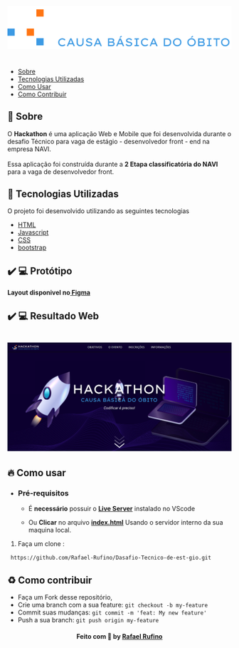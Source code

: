 <h3 align="center">
  <img alt="Web Home" src="./.github/logo.svg"/>
    <br></br>
</h3>




- [Sobre](#sobre)
- [Tecnologias Utilizadas](#tecnologias-utilizadas)
- [Como Usar](#como-usar)
- [Como Contribuir](#como-contribuir)

<a id="sobre"></a>


## :bookmark: Sobre

O <strong>Hackathon</strong> é uma aplicação Web e Mobile que foi desenvolvida durante o desafio Técnico para vaga  de estágio - desenvolvedor front - end na empresa NAVI.
<br/><br>
Essa aplicação foi construída durante a <strong> 2 Etapa classificatória  do NAVI </strong> para a vaga de desenvolvedor front.



<a id="tecnologias-utilizadas"></a>

## :rocket: Tecnologias Utilizadas

O projeto foi desenvolvido utilizando as seguintes tecnologias


- [HTML](https://developer.mozilla.org/pt-BR/docs/Web/HTML)
- [Javascript](https://developer.mozilla.org/pt-BR/docs/Web/javascript)
- [CSS](https://developer.mozilla.org/pt-BR/docs/Web/css)
- [bootstrap](https://getbootstrap.com/)



## :heavy_check_mark: :computer: Protótipo
<h4>
    Layout disponivel no<a href="https://www.figma.com/file/zt2YzysdqOF7B79xZBwBx3/Desafio-NAVI---Front?node-id=1%3A8" target="_blank"> Figma</a>
</h4>

## :heavy_check_mark: :computer: Resultado Web

<h1 align="center">
    <img alt="Web Home" src="./.github/web1.png" width="900px">
</h1>


<a id="como-usar"></a>

## :fire: Como usar

- ### **Pré-requisitos**

  - É **necessário** possuir o **[Live Server](https://marketplace.visualstudio.com/items?itemName=ritwickdey.LiveServer)** instalado no VScode
  
  - Ou **Clicar** no arquivo **[index.html](ht)** Usando o servidor interno da sua maquina local.
  




1. Faça um clone :

```sh
 https://github.com/Rafael-Rufino/Dasafio-Tecnico-de-est-gio.git
```



## :recycle: Como contribuir

- Faça um Fork desse repositório,
- Crie uma branch com a sua feature: `git checkout -b my-feature`
- Commit suas mudanças: `git commit -m 'feat: My new feature'`
- Push a sua branch: `git push origin my-feature`




<h4 align="center">
    Feito com 💜 by <a href="https://www.linkedin.com/in/rafael-r-dos-santos-b889311ba/" target="_blank">Rafael Rufino</a>
</h4>



